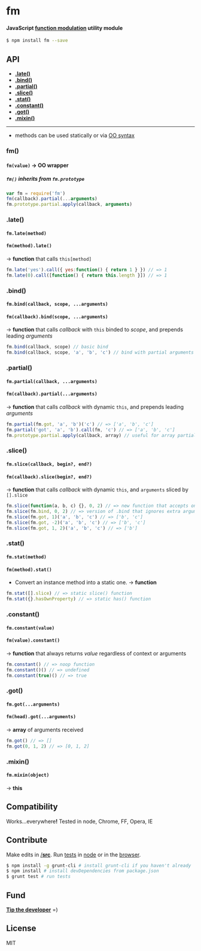 # fm
#### JavaScript [function modulation](#api) utility module

```sh
$ npm install fm --save
```

<a name="api"></a>
## API

<a name="methods"></a>
- [<b>.late()</b>](#late)
- [<b>.bind()</b>](#bind)
- [<b>.partial()</b>](#partial)
- [<b>.slice()</b>](#slice)
- [<b>.stat()</b>](#stat)
- [<b>.constant()</b>](#constant)
- [<b>.got()</b>](#got)
- [<b>.mixin()</b>](#mixin)

* * *
- methods can be used statically or via [OO syntax](#oo)

<a name="oo"></a>
### fm()
#### `fm(value)` &rarr; OO wrapper
##### `fm()` inherits from `fm.prototype`

```js
var fm = require('fm')
fm(callback).partial(...arguments)
fm.prototype.partial.apply(callback, arguments)
```

### .late()
#### `fm.late(method)`
#### `fm(method).late()`
&rarr; <b>function</b> that calls `this[method]`

```js
fm.late('yes').call({ yes:function() { return 1 } }) // => 1
fm.late(0).call([function() { return this.length }]) // => 1
```

### .bind()
#### `fm.bind(callback, scope, ...arguments)`
#### `fm(callback).bind(scope, ...arguments)`
&rarr; <b>function</b> that calls <var>callback</var> with `this` binded to <var>scope</var>, and prepends leading <var>arguments</var>

```js
fm.bind(callback, scope) // basic bind
fm.bind(callback, scope, 'a', 'b', 'c') // bind with partial arguments
```

### .partial()
#### `fm.partial(callback, ...arguments)`
#### `fm(callback).partial(...arguments)`
&rarr; <b>function</b> that calls <var>callback</var> with dynamic `this`, and prepends leading <var>arguments</var>

```js
fm.partial(fm.got, 'a', 'b')('c') // => ['a', 'b', 'c']
fm.partial('got', 'a', 'b').call(fm, 'c') // => ['a', 'b', 'c']
fm.prototype.partial.apply(callback, array) // useful for array partials
```

### .slice()
#### `fm.slice(callback, begin?, end?)`
#### `fm(callback).slice(begin?, end?)`
&rarr; <b>function</b> that calls <var>callback</var> with dynamic `this`, and `arguments` sliced by `[].slice`

```js
fm.slice(function(a, b, c) {}, 0, 2) // => new function that accepts only 2 args
fm.slice(fm.bind, 0, 2) // => version of .bind that ignores extra arguments
fm.slice(fm.got, 1)('a', 'b', 'c') // => ['b', 'c']
fm.slice(fm.got, -2)('a', 'b', 'c') // => ['b', 'c']
fm.slice(fm.got, 1, 2)('a', 'b', 'c') // => ['b']
```

### .stat()
#### `fm.stat(method)`
#### `fm(method).stat()`
- Convert an instance method into a static one.
&rarr; <b>function</b>

```js
fm.stat([].slice) // => static slice() function
fm.stat({}.hasOwnProperty) // => static has() function
```

### .constant()
#### `fm.constant(value)`
#### `fm(value).constant()`
&rarr; <b>function</b> that always returns <var>value</var> regardless of context or arguments

```js
fm.constant() // => noop function
fm.constant()() // => undefined
fm.constant(true)() // => true
```

### .got()
#### `fm.got(...arguments)`
#### `fm(head).got(...arguments)`
&rarr; <b>array</b> of arguments received

```js
fm.got() // => []
fm.got(0, 1, 2) // => [0, 1, 2]
```

### .mixin()
#### `fm.mixin(object)`
&rarr; <b>this</b>

## Compatibility
Works...everywhere<b>!</b> Tested in node, Chrome, FF, Opera, IE

## Contribute
Make edits in [/<b>src</b>](./src). Run [tests](test) in [node](#cli) or in the [browser](test/index.html).

<a name="cli"></a>
```sh
$ npm install -g grunt-cli # install grunt-cli if you haven't already
$ npm install # install devDependencies from package.json
$ grunt test # run tests
```

## Fund
<b>[Tip the developer](https://www.gittip.com/ryanve/)</b> =)

## License
MIT